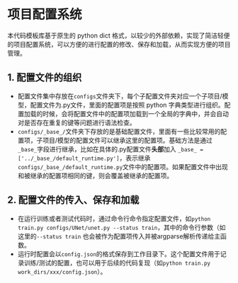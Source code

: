 # 项目配置系统

本代码模板库基于原生的 python dict 格式，以较少的外部依赖，实现了简洁轻便的项目配置系统，可以方便的进行配置的修改、保存和加载，从而实现方便的项目管理。

## 1. 配置文件的组织

* 配置文件集中存放在`configs`文件夹下，每个子配置文件夹对应一个子项目/模型，配置文件为.py文件，里面的配置项是按照 python 字典类型进行组织。配置加载的时候，会将配置文件中的配置项加载到一个全局的字典中，并会自动对是否存在重复的键等问题进行语法检查。
* `configs/_base_/`文件夹下存放的是基础配置文件，里面有一些比较常用的配置项，子项目/模型的配置文件可以继承这里的配置项。基础方法是通过`_base_`字段进行继承，比如在具体的.py配置文件**头部**加入 `_base_ = ['../_base_/default_runtime.py']`，表示继承`configs/_base_/default_runtime.py`文件中的配置项。如果配置文件中出现和被继承的配置项相同的键，则会覆盖被继承的配置项。


## 2. 配置文件的传入、保存和加载

* 在运行训练或者测试代码时，通过命令行命令指定配置文件，如`python train.py configs/UNet/unet.py --status train`，其中的命令行参数（如这里的`--status train` 也会被作为配置项传入并被argparse解析传递给主函数。 
* 运行时配置会以`config.json`的格式保存到工作目录下。这个配置文件用于记录训练/测试的配置，也可以用于后续的代码复现（如`python train.py work_dirs/xxx/config.json`）。 
